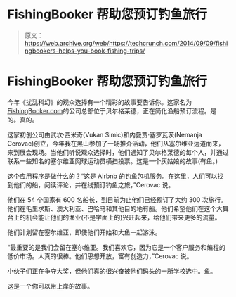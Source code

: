 # FishingBooker 帮助您预订钓鱼旅行 

> 原文：<https://web.archive.org/web/https://techcrunch.com/2014/09/09/fishingbookers-helps-you-book-fishing-trips/>

# FishingBooker 帮助您预订钓鱼旅行

今年《扰乱科幻》的观众选择有一个精彩的故事要告诉你。这家名为[FishingBooker.com](https://web.archive.org/web/20221127014320/http://fishingbooker.com/)的公司总部位于贝尔格莱德，正在简化渔船预订流程。是的。真的。

这家初创公司由武坎·西米奇(Vukan Simic)和内曼贾·塞罗瓦茨(Nemanja Cerovac)创立，今年我在黑山参加了一场推介活动，他们从塞尔维亚远道而来，来到展会现场。当他们听说观众选择时，他们通知了贝尔格莱德的每个人，并通过联系一些知名的塞尔维亚网球运动员横扫投票。这是一个灰姑娘的故事(有鱼。)

这个应用程序是做什么的？“这是 Airbnb 的钓鱼包机服务。在这里，人们可以找到他们的船，阅读评论，并在线预订钓鱼之旅，”Cerovac 说。

他们在 54 个国家有 600 名船长，到目前为止他们已经预订了大约 300 次旅行。他们在毛里求斯、澳大利亚、巴哈马和其他目的地有船。他们希望他们在这个大舞台上的机会能让他们的渔业(不是字面上的)兴旺起来，给他们带来更多的流量。

他们计划留在塞尔维亚，即使他们开始和大鱼一起游泳。

“最重要的是我们会留在塞尔维亚。我们喜欢它，因为它是一个客户服务和编程的低价市场。人真的很棒。他们思想开放，富有创造力，”Cerovac 说。

小伙子们正在争夺大奖，但他们真的很兴奋被他们码头的一所学校选中。鱼。

这是一个你可以带上岸的故事。